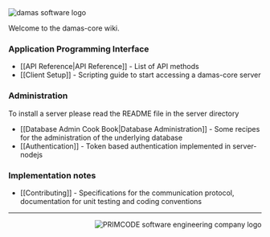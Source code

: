 <img src="http://damas-software.org/bin/damas_software_logo.svg" alt="damas software logo"/>

Welcome to the damas-core wiki.

### Application Programming Interface

* [[API Reference|API Reference]] - List of API methods
* [[Client Setup]] - Scripting guide to start accessing a damas-core server

### Administration
To install a server please read the README file in the server directory
* [[Database Admin Cook Book|Database Administration]] - Some recipes for the administration of the underlying database
* [[Authentication]] - Token based authentication implemented in server-nodejs 

### Implementation notes
* [[Contributing]] - Specifications for the communication protocol, documentation for unit testing and coding conventions

---
<img src="http://damas-software.com/img/primcode_softwareengineeringcompany_logo.svg" alt="PRIMCODE software engineering company logo" align="right"/>